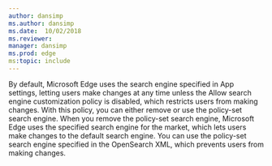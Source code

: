 ```yaml
---
author: dansimp
ms.author: dansimp
ms.date:  10/02/2018
ms.reviewer: 
manager: dansimp
ms.prod: edge
ms:topic: include
---
```


By default, Microsoft Edge uses the search engine specified in App settings, letting users make changes at any time unless the Allow search engine customization policy is disabled, which restricts users from making changes. With this policy, you can either remove or use the policy-set search engine. When you remove the policy-set search engine, Microsoft Edge uses the specified search engine for the market, which lets users make changes to the default search engine. You can use the policy-set search engine specified in the OpenSearch XML, which prevents users from making changes.
